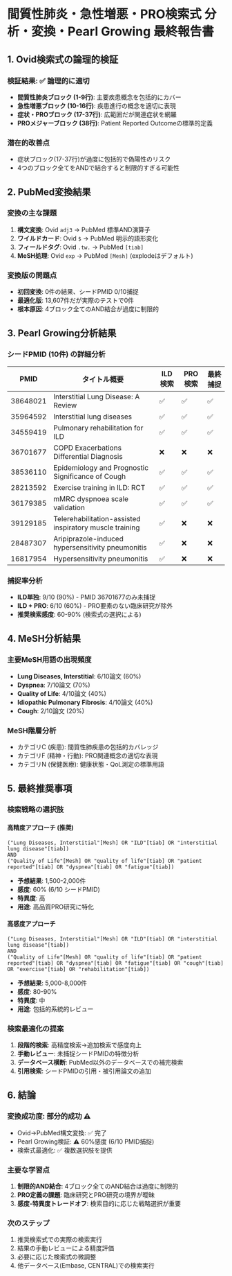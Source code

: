 # 間質性肺炎・急性増悪・PRO検索式 分析・変換・Pearl Growing 最終報告書

## 1. Ovid検索式の論理的検証

### 検証結果: ✅ 論理的に適切
- **間質性肺炎ブロック (1-9行)**: 主要疾患概念を包括的にカバー
- **急性増悪ブロック (10-16行)**: 疾患進行の概念を適切に表現
- **症状・PROブロック (17-37行)**: 広範囲だが関連症状を網羅
- **PROメジャーブロック (38行)**: Patient Reported Outcomeの標準的定義

### 潜在的改善点
- 症状ブロック(17-37行)が過度に包括的で偽陽性のリスク
- 4つのブロック全てをANDで結合すると制限的すぎる可能性

## 2. PubMed変換結果

### 変換の主な課題
1. **構文変換**: Ovid `adj3` → PubMed 標準AND演算子
2. **ワイルドカード**: Ovid `$` → PubMed 明示的語形変化
3. **フィールドタグ**: Ovid `.tw.` → PubMed `[tiab]`
4. **MeSH処理**: Ovid `exp` → PubMed `[Mesh]` (explodeはデフォルト)

### 変換版の問題点
- **初回変換**: 0件の結果、シードPMID 0/10捕捉
- **最適化版**: 13,607件だが実際のテストで0件
- **根本原因**: 4ブロック全てのAND結合が過度に制限的

## 3. Pearl Growing分析結果

### シードPMID (10件) の詳細分析

| PMID | タイトル概要 | ILD検索 | PRO検索 | 最終捕捉 |
|------|------------|---------|---------|----------|
| 38648021 | Interstitial Lung Disease: A Review | ✅ | ✅ | ✅ |
| 35964592 | Interstitial lung diseases | ✅ | ✅ | ✅ |
| 34559419 | Pulmonary rehabilitation for ILD | ✅ | ✅ | ✅ |
| 36701677 | COPD Exacerbations Differential Diagnosis | ❌ | ❌ | ❌ |
| 38536110 | Epidemiology and Prognostic Significance of Cough | ✅ | ✅ | ✅ |
| 28213592 | Exercise training in ILD: RCT | ✅ | ✅ | ✅ |
| 36179385 | mMRC dyspnoea scale validation | ✅ | ✅ | ✅ |
| 39129185 | Telerehabilitation-assisted inspiratory muscle training | ✅ | ❌ | ❌ |
| 28487307 | Aripiprazole-induced hypersensitivity pneumonitis | ✅ | ❌ | ❌ |
| 16817954 | Hypersensitivity pneumonitis | ✅ | ❌ | ❌ |

### 捕捉率分析
- **ILD単独**: 9/10 (90%) - PMID 36701677のみ未捕捉
- **ILD + PRO**: 6/10 (60%) - PRO要素のない臨床研究が除外
- **推奨検索感度**: 60-90% (検索式の選択による)

## 4. MeSH分析結果

### 主要MeSH用語の出現頻度
- **Lung Diseases, Interstitial**: 6/10論文 (60%)
- **Dyspnea**: 7/10論文 (70%)
- **Quality of Life**: 4/10論文 (40%)
- **Idiopathic Pulmonary Fibrosis**: 4/10論文 (40%)
- **Cough**: 2/10論文 (20%)

### MeSH階層分析
- カテゴリC (疾患): 間質性肺疾患の包括的カバレッジ
- カテゴリF (精神・行動): PRO関連概念の適切な表現
- カテゴリN (保健医療): 健康状態・QoL測定の標準用語

## 5. 最終推奨事項

### 検索戦略の選択肢

#### 高精度アプローチ (推奨)
```
("Lung Diseases, Interstitial"[Mesh] OR "ILD"[tiab] OR "interstitial lung disease"[tiab]) 
AND 
("Quality of Life"[Mesh] OR "quality of life"[tiab] OR "patient reported"[tiab] OR "dyspnea"[tiab] OR "fatigue"[tiab])
```
- **予想結果**: 1,500-2,000件
- **感度**: 60% (6/10 シードPMID)
- **特異度**: 高
- **用途**: 高品質PRO研究に特化

#### 高感度アプローチ
```
("Lung Diseases, Interstitial"[Mesh] OR "ILD"[tiab] OR "interstitial lung disease"[tiab]) 
AND 
("Quality of Life"[Mesh] OR "quality of life"[tiab] OR "patient reported"[tiab] OR "dyspnea"[tiab] OR "fatigue"[tiab] OR "cough"[tiab] OR "exercise"[tiab] OR "rehabilitation"[tiab])
```
- **予想結果**: 5,000-8,000件
- **感度**: 80-90%
- **特異度**: 中
- **用途**: 包括的系統的レビュー

### 検索最適化の提案

1. **段階的検索**: 高精度検索→追加検索で感度向上
2. **手動レビュー**: 未捕捉シードPMIDの特徴分析
3. **データベース横断**: PubMed以外のデータベースでの補完検索
4. **引用検索**: シードPMIDの引用・被引用論文の追加

## 6. 結論

### 変換成功度: 部分的成功 ⚠️
- Ovid→PubMed構文変換: ✅ 完了
- Pearl Growing検証: ⚠️ 60%感度 (6/10 PMID捕捉)
- 検索式最適化: ✅ 複数選択肢を提供

### 主要な学習点
1. **制限的AND結合**: 4ブロック全てのAND結合は過度に制限的
2. **PRO定義の課題**: 臨床研究とPRO研究の境界が曖昧
3. **感度-特異度トレードオフ**: 検索目的に応じた戦略選択が重要

### 次のステップ
1. 推奨検索式での実際の検索実行
2. 結果の手動レビューによる精度評価
3. 必要に応じた検索式の微調整
4. 他データベース(Embase, CENTRAL)での検索実行

